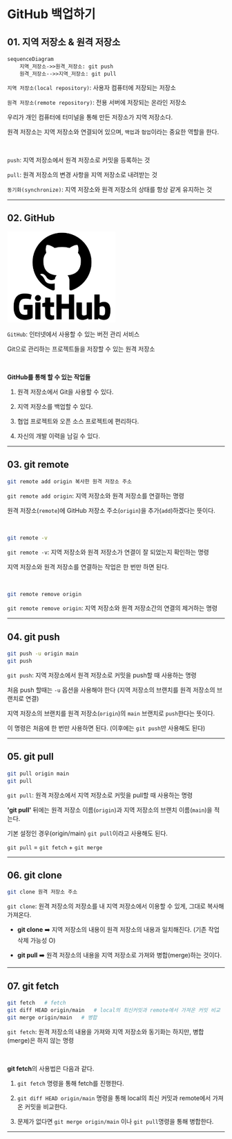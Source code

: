 # GitHub 백업하기

## 01. 지역 저장소 & 원격 저장소

```mermaid
sequenceDiagram
	지역_저장소->>원격_저장소: git push
	원격_저장소-->>지역_저장소: git pull
```

`지역 저장소(local repository)`: 사용자 컴퓨터에 저장되는 저장소<br>

`원격 저장소(remote repository)`: 전용 서버에 저장되는 온라인 저장소<br>

우리가 개인 컴퓨터에 터미널을 통해 만든 저장소가 지역 저장소다.<br>

원격 저장소는 지역 저장소와 연결되어 있으며, `백업`과 `협업`이라는 중요한 역할을 한다.<br>

<br>

`push`: 지역 저장소에서 원격 저장소로 커밋을 등록하는 것<br>

`pull`: 원격 저장소의 변경 사항을 지역 저장소로 내려받는 것<br>

`동기화(synchronize)`: 지역 저장소와 원격 저장소의 상태를 항상 같게 유지하는 것<br>

---

## 02. GitHub

<img src="./img/git1001.png" width="250px">

`GitHub`: 인터넷에서 사용할 수 있는 버전 관리 서비스<br>

Git으로 관리하는 프로젝트들을 저장할 수 있는 원격 저장소<br>

<br>

**GitHub를 통해 할 수 있는 작업들**

1. 원격 저장소에서 Git을 사용할 수 있다.<br>

2. 지역 저장소를 백업할 수 있다.<br>

3. 협업 프로젝트와 오픈 소스 프로젝트에 편리하다.<br>

4. 자신의 개발 이력을 남길 수 있다.<br>

---

## 03. git remote

```bash
git remote add origin 복사한 원격 저장소 주소
```

`git remote add origin`: 지역 저장소와 원격 저장소를 연결하는 명령<br>

원격 저장소(`remote`)에 GitHub 저장소 주소(`origin`)을 추가(`add`)하겠다는 뜻이다.<br>

<br>

```bash
git remote -v
```

`git remote -v`: 지역 저장소와 원격 저장소가 연결이 잘 되었는지 확인하는 명령<br>

지역 저장소와 원격 저장소를 연결하는 작업은 한 번만 하면 된다.<br>

<br>

```bash
git remote remove origin
```

`git remote remove origin`: 지역 저장소와 원격 저장소간의 연결의 제거하는 명령<br>

---

## 04. git push

```bash
git push -u origin main
git push
```

`git push`: 지역 저장소에서 원격 저장소로 커밋을 push할 때 사용하는 명령<br>

처음 push 할때는 `-u` 옵션을 사용해야 한다 (지역 저장소의 브랜치를 원격 저장소의 브랜치로 연결)<br>

지역 저장소의 브랜치를 원격 저장소(`origin`)의 `main` 브랜치로 `push`한다는 뜻이다.<br>

이 명령은 처음에 한 번만 사용하면 된다. (이후에는 `git push`만 사용해도 된다)

---

## 05. git pull

```bash
git pull origin main
git pull
```

`git pull`: 원격 저장소에서 지역 저장소로 커밋을 pull할 때 사용하는 명령<br>

**'git pull'** 뒤에는 원격 저장소 이름(`origin`)과 지역 저장소의 브랜치 이름(`main`)을 적는다.<br>

기본 설정인 경우(origin/main) `git pull`이라고 사용해도 된다.<br>

`git pull` = `git fetch` + `git merge`<br>

---

## 06. git clone

```bash
git clone 원격 저장소 주소
```

`git clone`: 원격 저장소의 저장소를 내 지역 저장소에서 이용할 수 있게, 그대로 복사해 가져온다.<br>

- **git clone** :arrow_right: 지역 저장소의 내용이 원격 저장소의 내용과 일치해진다. (기존 작업 삭제 가능성 O)<br>

- **git pull** :arrow_right: 원격 저장소의 내용을 지역 저장소로 가져와 병합(merge)하는 것이다.<br>

---

## 07. git fetch

```bash
git fetch	# fetch
git diff HEAD origin/main	# local의 최신커밋과 remote에서 가져온 커밋 비교
git merge origin/main	# 병합
```

`git fetch`: 원격 저장소의 내용을 가져와 지역 저장소와 동기화는 하지만, 병합(merge)은 하지 않는 명령<br>

<br>

**git fetch**의 사용법은 다음과 같다.<br>

1. `git fetch` 명령을 통해 fetch를 진행한다.<br>

2. `git diff HEAD origin/main` 명령을 통해 local의 최신 커밋과 remote에서 가져온 커밋을 비교한다.<br>

3. 문제가 없다면 `git merge origin/main` 이나 `git pull`명령을 통해 병합한다.<br>

---





